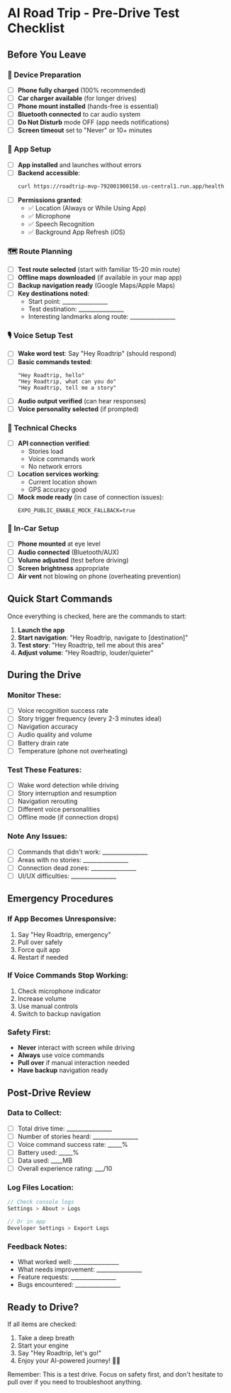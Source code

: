 # AI Road Trip - Pre-Drive Test Checklist

## Before You Leave

### 🔋 Device Preparation
- [ ] **Phone fully charged** (100% recommended)
- [ ] **Car charger available** (for longer drives)
- [ ] **Phone mount installed** (hands-free is essential)
- [ ] **Bluetooth connected** to car audio system
- [ ] **Do Not Disturb** mode OFF (app needs notifications)
- [ ] **Screen timeout** set to "Never" or 10+ minutes

### 📱 App Setup
- [ ] **App installed** and launches without errors
- [ ] **Backend accessible**: 
  ```bash
  curl https://roadtrip-mvp-792001900150.us-central1.run.app/health
  ```
- [ ] **Permissions granted**:
  - ✅ Location (Always or While Using App)
  - ✅ Microphone
  - ✅ Speech Recognition
  - ✅ Background App Refresh (iOS)

### 🗺️ Route Planning
- [ ] **Test route selected** (start with familiar 15-20 min route)
- [ ] **Offline maps downloaded** (if available in your map app)
- [ ] **Backup navigation ready** (Google Maps/Apple Maps)
- [ ] **Key destinations noted**:
  - Start point: ________________
  - Test destination: ________________
  - Interesting landmarks along route: ________________

### 🎙️ Voice Setup Test
- [ ] **Wake word test**: Say "Hey Roadtrip" (should respond)
- [ ] **Basic commands tested**:
  ```
  "Hey Roadtrip, hello"
  "Hey Roadtrip, what can you do"
  "Hey Roadtrip, tell me a story"
  ```
- [ ] **Audio output verified** (can hear responses)
- [ ] **Voice personality selected** (if prompted)

### 🔧 Technical Checks
- [ ] **API connection verified**:
  - Stories load
  - Voice commands work
  - No network errors
- [ ] **Location services working**:
  - Current location shown
  - GPS accuracy good
- [ ] **Mock mode ready** (in case of connection issues):
  ```env
  EXPO_PUBLIC_ENABLE_MOCK_FALLBACK=true
  ```

### 🚗 In-Car Setup
- [ ] **Phone mounted** at eye level
- [ ] **Audio connected** (Bluetooth/AUX)
- [ ] **Volume adjusted** (test before driving)
- [ ] **Screen brightness** appropriate
- [ ] **Air vent** not blowing on phone (overheating prevention)

## Quick Start Commands

Once everything is checked, here are the commands to start:

1. **Launch the app**
2. **Start navigation**: "Hey Roadtrip, navigate to [destination]"
3. **Test story**: "Hey Roadtrip, tell me about this area"
4. **Adjust volume**: "Hey Roadtrip, louder/quieter"

## During the Drive

### Monitor These:
- [ ] Voice recognition success rate
- [ ] Story trigger frequency (every 2-3 minutes ideal)
- [ ] Navigation accuracy
- [ ] Audio quality and volume
- [ ] Battery drain rate
- [ ] Temperature (phone not overheating)

### Test These Features:
- [ ] Wake word detection while driving
- [ ] Story interruption and resumption
- [ ] Navigation rerouting
- [ ] Different voice personalities
- [ ] Offline mode (if connection drops)

### Note Any Issues:
- [ ] Commands that didn't work: ________________
- [ ] Areas with no stories: ________________
- [ ] Connection dead zones: ________________
- [ ] UI/UX difficulties: ________________

## Emergency Procedures

### If App Becomes Unresponsive:
1. Say "Hey Roadtrip, emergency"
2. Pull over safely
3. Force quit app
4. Restart if needed

### If Voice Commands Stop Working:
1. Check microphone indicator
2. Increase volume
3. Use manual controls
4. Switch to backup navigation

### Safety First:
- **Never** interact with screen while driving
- **Always** use voice commands
- **Pull over** if manual interaction needed
- **Have backup** navigation ready

## Post-Drive Review

### Data to Collect:
- [ ] Total drive time: ________________
- [ ] Number of stories heard: ________________
- [ ] Voice command success rate: _____%
- [ ] Battery used: _____%
- [ ] Data used: ____MB
- [ ] Overall experience rating: ___/10

### Log Files Location:
```javascript
// Check console logs
Settings > About > Logs

// Or in app
Developer Settings > Export Logs
```

### Feedback Notes:
- What worked well: ________________
- What needs improvement: ________________
- Feature requests: ________________
- Bugs encountered: ________________

## Ready to Drive?

If all items are checked:
1. Take a deep breath
2. Start your engine
3. Say "Hey Roadtrip, let's go!"
4. Enjoy your AI-powered journey! 🚗✨

Remember: This is a test drive. Focus on safety first, and don't hesitate to pull over if you need to troubleshoot anything.